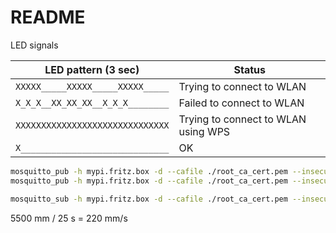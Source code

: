 # README

LED signals

| LED pattern (3 sec)               | Status                              |
| --------------------------------- | ----------------------------------- |
| `XXXXX_____XXXXX_____XXXXX_____`  | Trying to connect to WLAN           |
| `X_X_X__XX_XX_XX__X_X_X________`  | Failed to connect to WLAN           |
| `XXXXXXXXXXXXXXXXXXXXXXXXXXXXXX`  | Trying to connect to WLAN using WPS |
| `X_____________________________`  | OK                                  |



```bash
mosquitto_pub -h mypi.fritz.box -d --cafile ./root_ca_cert.pem --insecure -p 8883 -t "esp-gate-dev/relais" -m 0
mosquitto_pub -h mypi.fritz.box -d --cafile ./root_ca_cert.pem --insecure -p 8883 -t "esp-gate-dev/relais" -m 1
```

```bash
mosquitto_sub -h mypi.fritz.box -d --cafile ./root_ca_cert.pem --insecure -p 8883 -t "esp-gate-dev/#"
```

5500 mm / 25 s = 220 mm/s
